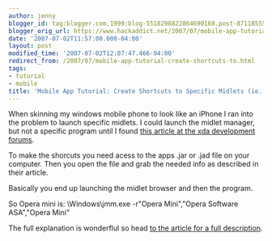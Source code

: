 ```yaml
---
author: jenny
blogger_id: tag:blogger.com,1999:blog-5518298822864690168.post-8711855552048983216
blogger_orig_url: https://www.hackaddict.net/2007/07/mobile-app-tutorial-create-shortcuts-to.html
date: '2007-07-02T11:57:00.000-04:00'
layout: post
modified_time: '2007-07-02T12:07:47.466-04:00'
redirect_from: /2007/07/mobile-app-tutorial-create-shortcuts-to.html
tags:
- tutorial
- mobile
title: 'Mobile App Tutorial: Create Shortcuts to Specific Midlets (ie. google mail)'
---
```


When skinning my windows mobile phone to look like an iPhone I ran into the problem to launch specific midlets.  I could launch the midlet manager, but not a specific program until I found <a href="http://forum.xda-developers.com/showthread.php?t=258141">this article at the xda development forums</a>.



To make the shorcuts you need acess to the apps .jar or .jad file on your computer.  Then you open the file and grab the needed info as described in their article.



Basically you end up launching the midlet browser and then the program.<b><suite><vendor><name><suite><vendor><name><n>

</n></name></vendor></suite></name></vendor></suite></b>

So Opera mini is: \Windows\jmm.exe -r"Opera Mini","Opera Software ASA","Opera Mini"

<b><suite><vendor><name><suite><vendor><name><n>

</n></name></vendor></suite></name></vendor></suite></b>The full explanation is wonderflul so head <a href="http://forum.xda-developers.com/showthread.php?t=258141">to the article for a full description</a>.<b>

</b>